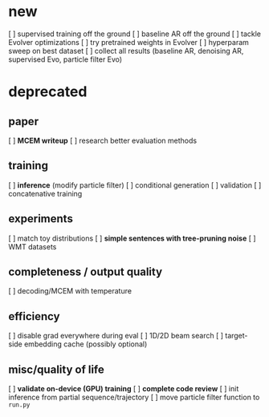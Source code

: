 # new

[ ] supervised training off the ground
[ ] baseline AR off the ground
[ ] tackle Evolver optimizations
[ ] try pretrained weights in Evolver
[ ] hyperparam sweep on best dataset
[ ] collect all results (baseline AR, denoising AR, supervised Evo, particle filter Evo)

# deprecated

## paper
[ ] __MCEM writeup__
[ ] research better evaluation methods

## training
[ ] __inference__ (modify particle filter)
[ ] conditional generation
[ ] validation
[ ] concatenative training

## experiments
[ ] match toy distributions
[ ] __simple sentences with tree-pruning noise__
[ ] WMT datasets

## completeness / output quality
[ ] decoding/MCEM with temperature

## efficiency
[ ] disable grad everywhere during eval
[ ] 1D/2D beam search
[ ] target-side embedding cache (possibly optional)

## misc/quality of life
[ ] __validate on-device (GPU) training__
[ ] __complete code review__
[ ] init inference from partial sequence/trajectory
[ ] move particle filter function to `run.py`